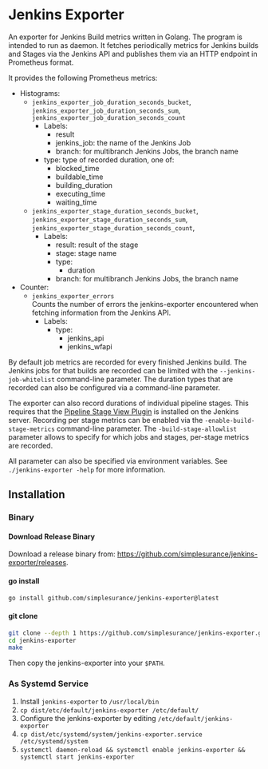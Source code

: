 # Jenkins Exporter #

An exporter for Jenkins Build metrics written in Golang.
The program is intended to run as daemon.
It fetches periodically metrics for Jenkins builds and Stages via the Jenkins
API and publishes them via an HTTP endpoint in Prometheus format.

It provides the following Prometheus metrics:

- Histograms:
  - `jenkins_exporter_job_duration_seconds_bucket`,  
    `jenkins_exporter_job_duration_seconds_sum`,  
    `jenkins_exporter_job_duration_seconds_count`  
    - Labels:
      - result
      - jenkins_job: the name of the Jenkins Job
      - branch: for multibranch Jenkins Jobs, the branch name
    - type: type of recorded duration, one of:
      - blocked_time
      - buildable_time
      - building_duration
      - executing_time
      - waiting_time
  - `jenkins_exporter_stage_duration_seconds_bucket`,  
    `jenkins_exporter_stage_duration_seconds_sum`,  
    `jenkins_exporter_stage_duration_seconds_count`,  
    - Labels:
      - result: result of the stage
      - stage: stage name
      - type:
        - duration
      - branch: for multibranch Jenkins Jobs, the branch name
- Counter:
  - `jenkins_exporter_errors`  
    Counts the number of errors the jenkins-exporter encountered when fetching
    information from the Jenkins API.
    - Labels:
      - type:
        - jenkins_api
        - jenkins_wfapi

By default job metrics are recorded for every finished Jenkins build. The
Jenkins jobs for that builds are recorded can be limited with the
`--jenkins-job-whitelist` command-line parameter.
The duration types that are recorded can also be configured via a command-line
parameter.

The exporter can also record durations of individual pipeline stages. This
requires that the
[Pipeline Stage View Plugin](https://plugins.jenkins.io/pipeline-rest-api/) is
installed on the Jenkins server. Recording per stage metrics can be enabled via the
`-enable-build-stage-metrics` command-line parameter. The
`-build-stage-allowlist` parameter allows to specify for which jobs and stages,
per-stage metrics are recorded.

All parameter can also be specified via environment variables.
See `./jenkins-exporter -help` for more information.

## Installation ##

### Binary ###

#### Download Release Binary ####

Download a release binary from: <https://github.com/simplesurance/jenkins-exporter/releases>.

#### go install ####

```sh
go install github.com/simplesurance/jenkins-exporter@latest
```

#### git clone #####

```sh
git clone --depth 1 https://github.com/simplesurance/jenkins-exporter.git jenkins-exporter
cd jenkins-exporter
make
```

Then copy the jenkins-exporter into your `$PATH`.

### As Systemd Service ###

1. Install `jenkins-exporter` to `/usr/local/bin`
2. `cp dist/etc/default/jenkins-exporter /etc/default/`
3. Configure the jenkins-exporter by editing `/etc/default/jenkins-exporter`
4. `cp dist/etc/systemd/system/jenkins-exporter.service /etc/systemd/system`
5. `systemctl daemon-reload && systemctl enable jenkins-exporter && systemctl start jenkins-exporter`
